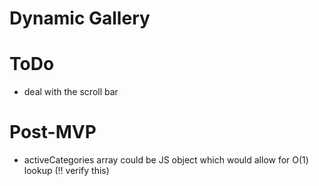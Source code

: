 # Dynamic Gallery

# ToDo
- deal with the scroll bar

# Post-MVP
- activeCategories array could be JS object which would allow for O(1) lookup (!! verify this)